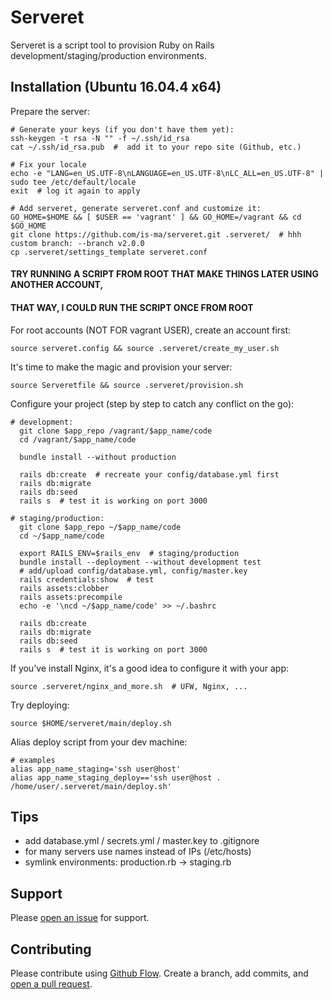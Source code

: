 # Serveret
Serveret is a script tool to provision Ruby on Rails development/staging/production environments.



## Installation (Ubuntu 16.04.4 x64)
Prepare the server:
```
# Generate your keys (if you don't have them yet):
ssh-keygen -t rsa -N "" -f ~/.ssh/id_rsa
cat ~/.ssh/id_rsa.pub  #  add it to your repo site (Github, etc.)

# Fix your locale
echo -e "LANG=en_US.UTF-8\nLANGUAGE=en_US.UTF-8\nLC_ALL=en_US.UTF-8" | sudo tee /etc/default/locale
exit  # log it again to apply
```

```
# Add serveret, generate serveret.conf and customize it:
GO_HOME=$HOME && [ $USER == 'vagrant' ] && GO_HOME=/vagrant && cd $GO_HOME
git clone https://github.com/is-ma/serveret.git .serveret/  # hhh custom branch: --branch v2.0.0
cp .serveret/settings_template serveret.conf
```


#### TRY RUNNING A SCRIPT FROM ROOT THAT MAKE THINGS LATER USING ANOTHER ACCOUNT,
#### THAT WAY, I COULD RUN THE SCRIPT ONCE FROM ROOT



For root accounts (NOT FOR vagrant USER), create an account first:
```
source serveret.config && source .serveret/create_my_user.sh
```

It's time to make the magic and provision your server:
```
source Serveretfile && source .serveret/provision.sh
```

Configure your project (step by step to catch any conflict on the go):
```
# development:
  git clone $app_repo /vagrant/$app_name/code
  cd /vagrant/$app_name/code

  bundle install --without production

  rails db:create  # recreate your config/database.yml first
  rails db:migrate
  rails db:seed
  rails s  # test it is working on port 3000

# staging/production:
  git clone $app_repo ~/$app_name/code
  cd ~/$app_name/code

  export RAILS_ENV=$rails_env  # staging/production
  bundle install --deployment --without development test
  # add/upload config/database.yml, config/master.key
  rails credentials:show  # test
  rails assets:clobber
  rails assets:precompile
  echo -e '\ncd ~/$app_name/code' >> ~/.bashrc

  rails db:create
  rails db:migrate
  rails db:seed
  rails s  # test it is working on port 3000
```

If you've install Nginx, it's a good idea to configure it with your app:
```
source .serveret/nginx_and_more.sh  # UFW, Nginx, ...
```

Try deploying:
```
source $HOME/serveret/main/deploy.sh

```

Alias deploy script from your dev machine:
```
# examples
alias app_name_staging='ssh user@host'
alias app_name_staging_deploy=='ssh user@host . /home/user/.serveret/main/deploy.sh'
```


## Tips
  - add database.yml / secrets.yml / master.key to .gitignore
  - for many servers use names instead of IPs (/etc/hosts)
  - symlink environments: production.rb -> staging.rb



## Support
Please [open an issue](https://github.com/is-ma/serveret/issues/new) for support.



## Contributing
Please contribute using [Github Flow](https://guides.github.com/introduction/flow/). Create a branch, add commits, and [open a pull request](https://github.com/is-ma/serveret/compare/).

